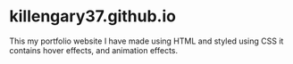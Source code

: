 # killengary37.github.io

This my portfolio website I have made using HTML and styled using CSS
it contains hover effects, and animation effects.
